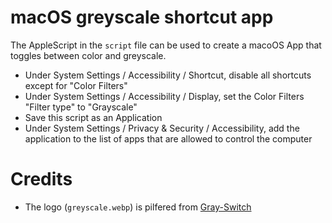 # macOS greyscale shortcut app

The AppleScript in the `script` file can be used to create a macoOS App that
toggles between color and greyscale.

* Under System Settings / Accessibility / Shortcut, disable all shortcuts
  except for "Color Filters"
* Under System Settings / Accessibility / Display, set the Color Filters
  "Filter type" to "Grayscale"
* Save this script as an Application
* Under System Settings / Privacy & Security / Accessibility, add the
  application to the list of apps that are allowed to control the computer

# Credits
* The logo (`greyscale.webp`) is pilfered from [Gray-Switch](https://play.google.com/store/apps/details?id=com.vegardit.grayswitch)
